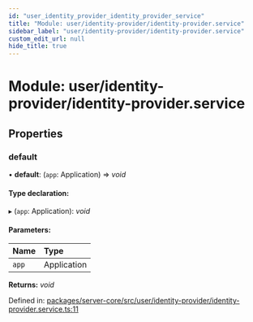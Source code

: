 ```yaml
---
id: "user_identity_provider_identity_provider_service"
title: "Module: user/identity-provider/identity-provider.service"
sidebar_label: "user/identity-provider/identity-provider.service"
custom_edit_url: null
hide_title: true
---
```


# Module: user/identity-provider/identity-provider.service

## Properties

### default

• **default**: (`app`: Application) => *void*

#### Type declaration:

▸ (`app`: Application): *void*

#### Parameters:

Name | Type |
:------ | :------ |
`app` | Application |

**Returns:** *void*

Defined in: [packages/server-core/src/user/identity-provider/identity-provider.service.ts:11](https://github.com/xr3ngine/xr3ngine/blob/716a06460/packages/server-core/src/user/identity-provider/identity-provider.service.ts#L11)
